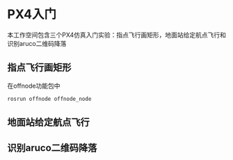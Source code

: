 # PX4入门
本工作空间包含三个PX4仿真入门实验：指点飞行画矩形，地面站给定航点飞行和识别aruco二维码降落

## 指点飞行画矩形
在offnode功能包中
```bash
rosrun offnode offnode_node
```

## 地面站给定航点飞行

## 识别aruco二维码降落

